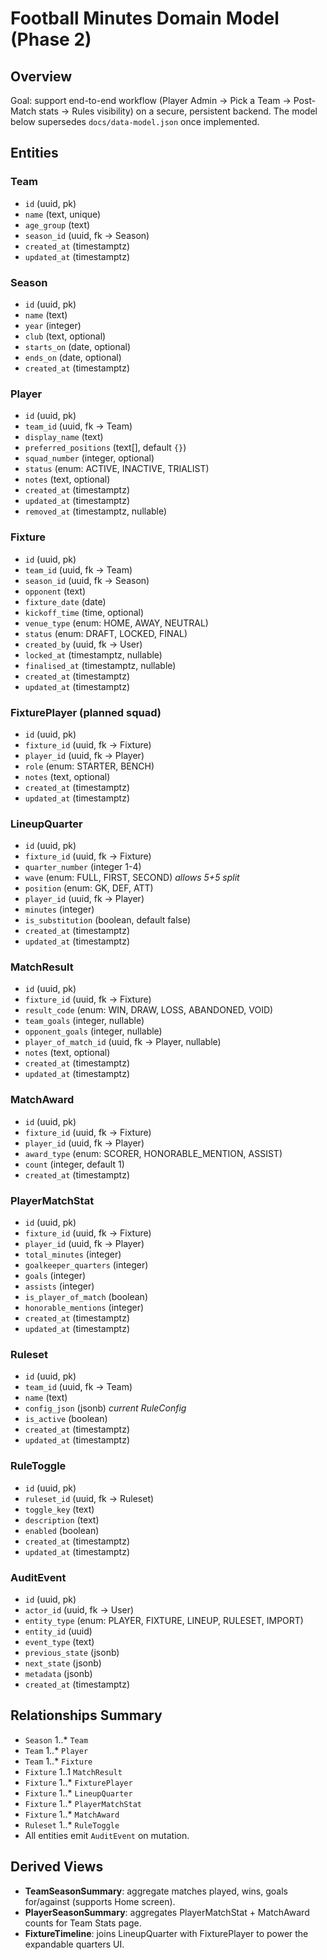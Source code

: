 # Football Minutes Domain Model (Phase 2)

## Overview

Goal: support end-to-end workflow (Player Admin → Pick a Team → Post-Match stats → Rules visibility) on a secure, persistent backend. The model below supersedes `docs/data-model.json` once implemented.

## Entities

### Team
- `id` (uuid, pk)
- `name` (text, unique)
- `age_group` (text)
- `season_id` (uuid, fk -> Season)
- `created_at` (timestamptz)
- `updated_at` (timestamptz)

### Season
- `id` (uuid, pk)
- `name` (text)
- `year` (integer)
- `club` (text, optional)
- `starts_on` (date, optional)
- `ends_on` (date, optional)
- `created_at` (timestamptz)

### Player
- `id` (uuid, pk)
- `team_id` (uuid, fk -> Team)
- `display_name` (text)
- `preferred_positions` (text[], default `{}`)
- `squad_number` (integer, optional)
- `status` (enum: ACTIVE, INACTIVE, TRIALIST)
- `notes` (text, optional)
- `created_at` (timestamptz)
- `updated_at` (timestamptz)
- `removed_at` (timestamptz, nullable)

### Fixture
- `id` (uuid, pk)
- `team_id` (uuid, fk -> Team)
- `season_id` (uuid, fk -> Season)
- `opponent` (text)
- `fixture_date` (date)
- `kickoff_time` (time, optional)
- `venue_type` (enum: HOME, AWAY, NEUTRAL)
- `status` (enum: DRAFT, LOCKED, FINAL)
- `created_by` (uuid, fk -> User)
- `locked_at` (timestamptz, nullable)
- `finalised_at` (timestamptz, nullable)
- `created_at` (timestamptz)
- `updated_at` (timestamptz)

### FixturePlayer (planned squad)
- `id` (uuid, pk)
- `fixture_id` (uuid, fk -> Fixture)
- `player_id` (uuid, fk -> Player)
- `role` (enum: STARTER, BENCH)
- `notes` (text, optional)
- `created_at` (timestamptz)
- `updated_at` (timestamptz)

### LineupQuarter
- `id` (uuid, pk)
- `fixture_id` (uuid, fk -> Fixture)
- `quarter_number` (integer 1-4)
- `wave` (enum: FULL, FIRST, SECOND)  _allows 5+5 split_
- `position` (enum: GK, DEF, ATT)
- `player_id` (uuid, fk -> Player)
- `minutes` (integer)
- `is_substitution` (boolean, default false)
- `created_at` (timestamptz)
- `updated_at` (timestamptz)

### MatchResult
- `id` (uuid, pk)
- `fixture_id` (uuid, fk -> Fixture)
- `result_code` (enum: WIN, DRAW, LOSS, ABANDONED, VOID)
- `team_goals` (integer, nullable)
- `opponent_goals` (integer, nullable)
- `player_of_match_id` (uuid, fk -> Player, nullable)
- `notes` (text, optional)
- `created_at` (timestamptz)
- `updated_at` (timestamptz)

### MatchAward
- `id` (uuid, pk)
- `fixture_id` (uuid, fk -> Fixture)
- `player_id` (uuid, fk -> Player)
- `award_type` (enum: SCORER, HONORABLE_MENTION, ASSIST)
- `count` (integer, default 1)
- `created_at` (timestamptz)

### PlayerMatchStat
- `id` (uuid, pk)
- `fixture_id` (uuid, fk -> Fixture)
- `player_id` (uuid, fk -> Player)
- `total_minutes` (integer)
- `goalkeeper_quarters` (integer)
- `goals` (integer)
- `assists` (integer)
- `is_player_of_match` (boolean)
- `honorable_mentions` (integer)
- `created_at` (timestamptz)
- `updated_at` (timestamptz)

### Ruleset
- `id` (uuid, pk)
- `team_id` (uuid, fk -> Team)
- `name` (text)
- `config_json` (jsonb)  _current RuleConfig_
- `is_active` (boolean)
- `created_at` (timestamptz)
- `updated_at` (timestamptz)

### RuleToggle
- `id` (uuid, pk)
- `ruleset_id` (uuid, fk -> Ruleset)
- `toggle_key` (text)
- `description` (text)
- `enabled` (boolean)
- `created_at` (timestamptz)
- `updated_at` (timestamptz)

### AuditEvent
- `id` (uuid, pk)
- `actor_id` (uuid, fk -> User)
- `entity_type` (enum: PLAYER, FIXTURE, LINEUP, RULESET, IMPORT)
- `entity_id` (uuid)
- `event_type` (text)
- `previous_state` (jsonb)
- `next_state` (jsonb)
- `metadata` (jsonb)
- `created_at` (timestamptz)

## Relationships Summary
- `Season` 1..* `Team`
- `Team` 1..* `Player`
- `Team` 1..* `Fixture`
- `Fixture` 1..1 `MatchResult`
- `Fixture` 1..* `FixturePlayer`
- `Fixture` 1..* `LineupQuarter`
- `Fixture` 1..* `PlayerMatchStat`
- `Fixture` 1..* `MatchAward`
- `Ruleset` 1..* `RuleToggle`
- All entities emit `AuditEvent` on mutation.

## Derived Views
- **TeamSeasonSummary**: aggregate matches played, wins, goals for/against (supports Home screen).
- **PlayerSeasonSummary**: aggregates PlayerMatchStat + MatchAward counts for Team Stats page.
- **FixtureTimeline**: joins LineupQuarter with FixturePlayer to power the expandable quarters UI.
